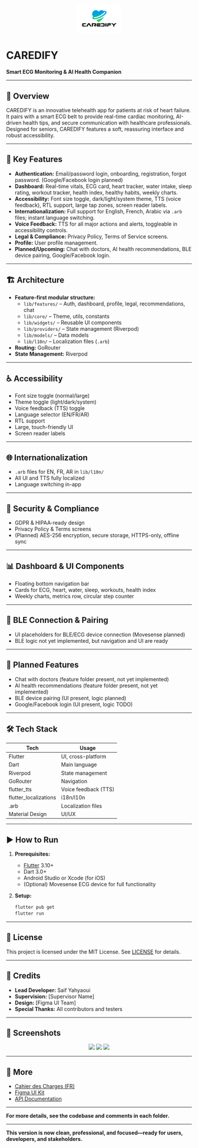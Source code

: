 <p align="center">
  <img src="assets/images/logo.png" alt="CAREDIFY Logo" width="120"/>
</p>

# CAREDIFY

**Smart ECG Monitoring & AI Health Companion**

---

## 🚀 Overview

CAREDIFY is an innovative telehealth app for patients at risk of heart failure. It pairs with a smart ECG belt to provide real-time cardiac monitoring, AI-driven health tips, and secure communication with healthcare professionals. Designed for seniors, CAREDIFY features a soft, reassuring interface and robust accessibility.

---

## 🧩 Key Features

- **Authentication:** Email/password login, onboarding, registration, forgot password. (Google/Facebook login planned)
- **Dashboard:** Real-time vitals, ECG card, heart tracker, water intake, sleep rating, workout tracker, health index, healthy habits, weekly charts.
- **Accessibility:** Font size toggle, dark/light/system theme, TTS (voice feedback), RTL support, large tap zones, screen reader labels.
- **Internationalization:** Full support for English, French, Arabic via `.arb` files; instant language switching.
- **Voice Feedback:** TTS for all major actions and alerts, toggleable in accessibility controls.
- **Legal & Compliance:** Privacy Policy, Terms of Service screens.
- **Profile:** User profile management.
- **Planned/Upcoming:** Chat with doctors, AI health recommendations, BLE device pairing, Google/Facebook login.

---

## 🏗️ Architecture

- **Feature-first modular structure:**
  - `lib/features/` – Auth, dashboard, profile, legal, recommendations, chat
  - `lib/core/` – Theme, utils, constants
  - `lib/widgets/` – Reusable UI components
  - `lib/providers/` – State management (Riverpod)
  - `lib/models/` – Data models
  - `lib/l10n/` – Localization files (`.arb`)
- **Routing:** GoRouter
- **State Management:** Riverpod

---

## ♿ Accessibility

- Font size toggle (normal/large)
- Theme toggle (light/dark/system)
- Voice feedback (TTS) toggle
- Language selector (EN/FR/AR)
- RTL support
- Large, touch-friendly UI
- Screen reader labels

---

## 🌐 Internationalization

- `.arb` files for EN, FR, AR in `lib/l10n/`
- All UI and TTS fully localized
- Language switching in-app

---

## 🔐 Security & Compliance

- GDPR & HIPAA-ready design
- Privacy Policy & Terms screens
- (Planned) AES-256 encryption, secure storage, HTTPS-only, offline sync

---

## 📊 Dashboard & UI Components

- Floating bottom navigation bar
- Cards for ECG, heart, water, sleep, workouts, health index
- Weekly charts, metrics row, circular step counter

---

## 📡 BLE Connection & Pairing

- UI placeholders for BLE/ECG device connection (Movesense planned)
- BLE logic not yet implemented, but navigation and UI are ready

---

## 🚧 Planned Features

- Chat with doctors (feature folder present, not yet implemented)
- AI health recommendations (feature folder present, not yet implemented)
- BLE device pairing (UI present, logic planned)
- Google/Facebook login (UI present, logic TODO)

---

## 🛠️ Tech Stack

| Tech                   | Usage                        |
|------------------------|-----------------------------|
| Flutter                | UI, cross-platform           |
| Dart                   | Main language                |
| Riverpod               | State management             |
| GoRouter               | Navigation                   |
| flutter_tts            | Voice feedback (TTS)         |
| flutter_localizations  | i18n/l10n                    |
| .arb                   | Localization files           |
| Material Design        | UI/UX                        |

---

## ▶️ How to Run

1. **Prerequisites:**
   - [Flutter](https://flutter.dev/) 3.10+
   - Dart 3.0+
   - Android Studio or Xcode (for iOS)
   - (Optional) Movesense ECG device for full functionality

2. **Setup:**
   ```bash
   flutter pub get
   flutter run
   ```

---

## 📄 License

This project is licensed under the MIT License. See [LICENSE](LICENSE) for details.

---

## 🙌 Credits

- **Lead Developer:** Saif Yahyaoui
- **Supervision:** [Supervisor Name]
- **Design:** [Figma UI Team]
- **Special Thanks:** All contributors and testers

---

## 📸 Screenshots

<p align="center">
  <img src="assets/images/dashboard_light.png" width="200"/>
  <img src="assets/images/dashboard_dark.png" width="200"/>
  <img src="assets/images/login.png" width="200"/>
</p>

---

## 📌 More

- [Cahier des Charges (FR)](docs/cahier_des_charges.pdf)
- [Figma UI Kit](#)
- [API Documentation](#)

---

**For more details, see the codebase and comments in each folder.**

---

**This version is now clean, professional, and focused—ready for users, developers, and stakeholders.**

